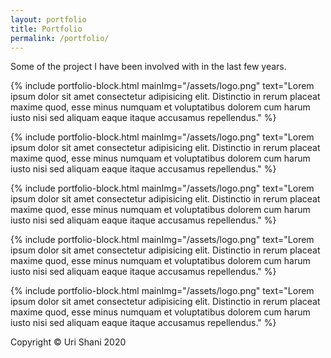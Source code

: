 ```yaml
---
layout: portfolio
title: Portfolio
permalink: /portfolio/
---
```


Some of the project I have been involved with in the last few years.

<div class="portfolio-content">
{% include portfolio-block.html mainImg="/assets/logo.png" text="Lorem ipsum dolor sit amet consectetur adipisicing elit. Distinctio in rerum placeat maxime quod, esse minus numquam et voluptatibus dolorem cum harum iusto nisi sed aliquam eaque itaque accusamus repellendus." %}

{% include portfolio-block.html mainImg="/assets/logo.png" text="Lorem ipsum dolor sit amet consectetur adipisicing elit. Distinctio in rerum placeat maxime quod, esse minus numquam et voluptatibus dolorem cum harum iusto nisi sed aliquam eaque itaque accusamus repellendus." %}

{% include portfolio-block.html mainImg="/assets/logo.png" text="Lorem ipsum dolor sit amet consectetur adipisicing elit. Distinctio in rerum placeat maxime quod, esse minus numquam et voluptatibus dolorem cum harum iusto nisi sed aliquam eaque itaque accusamus repellendus." %}

{% include portfolio-block.html mainImg="/assets/logo.png" text="Lorem ipsum dolor sit amet consectetur adipisicing elit. Distinctio in rerum placeat maxime quod, esse minus numquam et voluptatibus dolorem cum harum iusto nisi sed aliquam eaque itaque accusamus repellendus." %}

{% include portfolio-block.html mainImg="/assets/logo.png" text="Lorem ipsum dolor sit amet consectetur adipisicing elit. Distinctio in rerum placeat maxime quod, esse minus numquam et voluptatibus dolorem cum harum iusto nisi sed aliquam eaque itaque accusamus repellendus." %}

</div>

Copyright &#169; Uri Shani 2020
